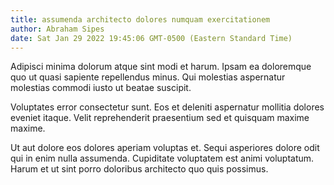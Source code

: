 ```yaml
---
title: assumenda architecto dolores numquam exercitationem
author: Abraham Sipes
date: Sat Jan 29 2022 19:45:06 GMT-0500 (Eastern Standard Time)
---
```

Adipisci minima dolorum atque sint modi et harum. Ipsam ea doloremque quo ut quasi sapiente repellendus minus. Qui molestias aspernatur molestias commodi iusto ut beatae suscipit.

 Voluptates error consectetur sunt. Eos et deleniti aspernatur mollitia dolores eveniet itaque. Velit reprehenderit praesentium sed et quisquam maxime maxime.

 Ut aut dolore eos dolores aperiam voluptas et. Sequi asperiores dolore odit qui in enim nulla assumenda. Cupiditate voluptatem est animi voluptatum. Harum et ut sint porro doloribus architecto quo quis possimus.